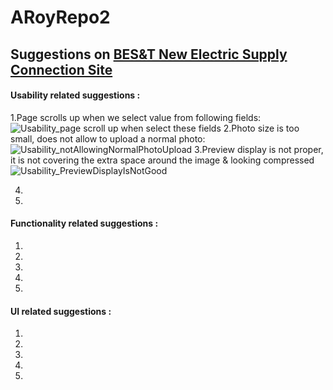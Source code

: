 # ARoyRepo2

## Suggestions on [BES&T New Electric Supply Connection Site](https://www.bestundertaking.net/NewConnection.aspx)

#### Usability related suggestions :
1.Page scrolls up when we select value from following fields:
![Usability_page scroll up when select these fields](https://user-images.githubusercontent.com/78211007/106360003-2aab7780-633c-11eb-88c4-234d1cc343e0.JPG)
2.Photo size is too small, does not allow to upload a normal photo:
![Usability_notAllowingNormalPhotoUpload](https://user-images.githubusercontent.com/78211007/106360054-6fcfa980-633c-11eb-8ec7-37f468134610.JPG)
3.Preview display is not proper, it is not covering the extra space around the image & looking compressed 
![Usability_PreviewDisplayIsNotGood](https://user-images.githubusercontent.com/78211007/106360388-2aac7700-633e-11eb-80d9-fb0404167eee.JPG)

4.
5.

#### Functionality related suggestions :

1.
2.
3.
4.
5.

#### UI related suggestions :

1.
2.
3.
4.
5.
